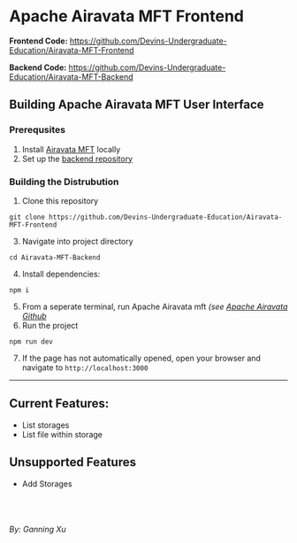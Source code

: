 # Apache Airavata MFT Frontend

**Frontend Code:** https://github.com/Devins-Undergraduate-Education/Airavata-MFT-Frontend

**Backend Code:** https://github.com/Devins-Undergraduate-Education/Airavata-MFT-Backend

## Building Apache Airavata MFT User Interface
### Prerequsites
1. Install [Airavata MFT](https://github.com/apache/airavata-mft) locally
3. Set up the [backend repository](https://github.com/Devins-Undergraduate-Education/Airavata-MFT-Backend)

### Building the Distrubution

1. Clone this repository
```
git clone https://github.com/Devins-Undergraduate-Education/Airavata-MFT-Frontend
```
3. Navigate into project directory
```
cd Airavata-MFT-Backend
```
4. Install dependencies:
```
npm i
```
5. From a seperate terminal, run Apache Airavata mft *(see [Apache Airavata Github](https://github.com/apache/airavata-mft)*
6. Run the project
```
npm run dev
```
7. If the page has not automatically opened, open your browser and navigate to `http://localhost:3000`

---

## Current Features:
- List storages
- List file within storage

## Unsupported Features
- Add Storages

<br><br><br>*By: Ganning Xu*

